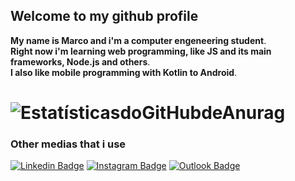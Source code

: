 ## Welcome to my github profile

**My name is Marco and i'm a computer engeneering student**.<br>
**Right now i'm learning web programming, like JS and its main frameworks, Node.js and others**.<br>
**I also like mobile programming with Kotlin to Android**.

![EstatísticasdoGitHubdeAnurag](https://github-readme-stats.vercel.app/api?username=TomasCartman&count_private=true&show_icons=true&theme=synthwave&layout=compact)
======

### Other medias that i use
[![Linkedin Badge](https://img.shields.io/badge/-LinkedIn-blue?style=flat&logo=Linkedin&logoColor=white&link=https://linkedin.com/in/marco-srios)](https://linkedin.com/in/marco-srios)
[![Instagram Badge](https://img.shields.io/badge/Instagram-E4405F?style=flat&logo=instagram&logoColor=white&link=https://www.instagram.com/marco_srios)](https://www.instagram.com/marco_srios)
[![Outlook Badge](https://img.shields.io/badge/-Outlook-0078d4?style=flat&logo=Microsoft-Outlook&logoColor=white&link=mailto:marco12y@outlook.com)](mailto:maco12y@outlook.com)
